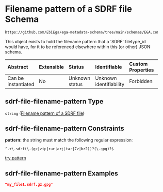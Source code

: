 # Filename pattern of a SDRF file Schema

```txt
https://github.com/EbiEga/ega-metadata-schema/tree/main/schemas/EGA.common-definitions.json#/definitions/sdrf-file-filename-pattern
```

This object exists to hold the filename pattern that a 'SDRF' filetype\_id would have, for it to be referenced elsewhere within this (or other) JSON schema.

| Abstract            | Extensible | Status         | Identifiable            | Custom Properties | Additional Properties | Access Restrictions | Defined In                                                                                           |
| :------------------ | :--------- | :------------- | :---------------------- | :---------------- | :-------------------- | :------------------ | :--------------------------------------------------------------------------------------------------- |
| Can be instantiated | No         | Unknown status | Unknown identifiability | Forbidden         | Allowed               | none                | [EGA.common-definitions.json\*](../../../schemas/EGA.common-definitions.json "open original schema") |

## sdrf-file-filename-pattern Type

`string` ([Filename pattern of a SDRF file](ega-12-definitions-filename-pattern-of-a-sdrf-file.md))

## sdrf-file-filename-pattern Constraints

**pattern**: the string must match the following regular expression:&#x20;

```regexp
^.+\.sdrf(\.(gz|zip|rar|arj|tar|7z|bz2))?(\.gpg)?$
```

[try pattern](https://regexr.com/?expression=%5E.%2B%5C.sdrf\(%5C.\(gz%7Czip%7Crar%7Carj%7Ctar%7C7z%7Cbz2\)\)%3F\(%5C.gpg\)%3F%24 "try regular expression with regexr.com")

## sdrf-file-filename-pattern Examples

```json
"my_file1.sdrf.gz.gpg"
```
